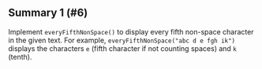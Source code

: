 ## Summary 1 (#6)

Implement `everyFifthNonSpace()` to display every fifth non-space
character in the given text. For example, `everyFifthNonSpace("abc d e fgh
ik")` displays the characters `e` (fifth character if not counting spaces) and
`k` (tenth).
